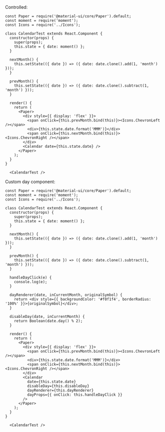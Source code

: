 Controlled:

    const Paper = require('@material-ui/core/Paper').default;
    const moment = require('moment');
    const Icons = require('../Icons');

    class CalendarTest extends React.Component {
      constructor(props) {
        super(props);
        this.state = { date: moment() };
      }

      nextMonth() {
        this.setState(({ date }) => ({ date: date.clone().add(1, 'month') }));
      }

      prevMonth() {
        this.setState(({ date }) => ({ date: date.clone().subtract(1, 'month') }));
      }

      render() {
        return (
          <Paper>
            <div style={{ display: 'flex' }}>
              <span onClick={this.prevMonth.bind(this)}><Icons.ChevronLeft /></span>
              <div>{this.state.date.format('MMM')}</div>
              <span onClick={this.nextMonth.bind(this)}><Icons.ChevronRight /></span>
            </div>
            <Calendar date={this.state.date} />
          </Paper>
        );
      }
    }

      <CalendarTest />

Custom day component:

    const Paper = require('@material-ui/core/Paper').default;
    const moment = require('moment');
    const Icons = require('../Icons');

    class CalendarTest extends React.Component {
      constructor(props) {
        super(props);
        this.state = { date: moment() };
      }

      nextMonth() {
        this.setState(({ date }) => ({ date: date.clone().add(1, 'month') }));
      }

      prevMonth() {
        this.setState(({ date }) => ({ date: date.clone().subtract(1, 'month') }));
      }

      handleDayClick(e) {
        console.log(e);
      }

      dayRenderer(date, inCurrentMonth, originalSymbol) {
        return <div style={{ backgroundColor: '#f0f1f4', borderRadius: '100%' }}>{originalSymbol}</div>;
      }

      disableDay(date, inCurrentMonth) {
        return Boolean(date.day() % 2);
      }

      render() {
        return (
          <Paper>
            <div style={{ display: 'flex' }}>
              <span onClick={this.prevMonth.bind(this)}><Icons.ChevronLeft /></span>
              <div>{this.state.date.format('MMM')}</div>
              <span onClick={this.nextMonth.bind(this)}><Icons.ChevronRight /></span>
            </div>
            <Calendar
              date={this.state.date}
              disableDay={this.disableDay}
              dayRenderer={this.dayRenderer}
              dayProps={{ onClick: this.handleDayClick }}
            />
          </Paper>
        );
      }
    }

      <CalendarTest />